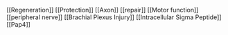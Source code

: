 [[Regeneration]]
[[Protection]]
[[Axon]]
[[repair]]
[[Motor function]]
[[peripheral nerve]]
[[Brachial Plexus Injury]]
[[Intracellular Sigma Peptide]]
[[Pap4]]
